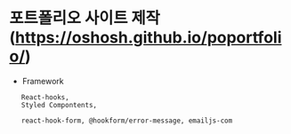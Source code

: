 # 포트폴리오 사이트 제작 (https://oshosh.github.io/poportfolio/)

- Framework

```
   React-hooks, 
   Styled Compontents, 
   
   react-hook-form, @hookform/error-message, emailjs-com
```

